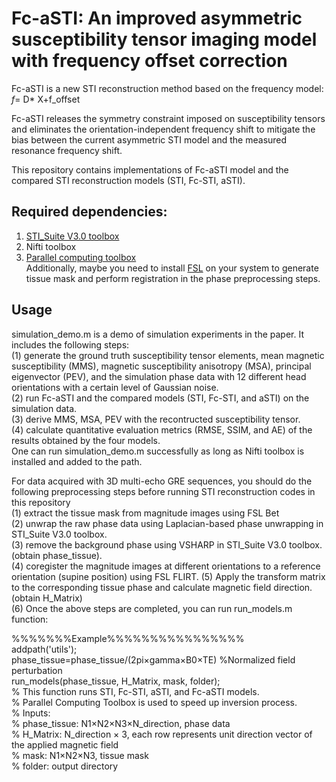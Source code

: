 # Fc-aSTI: An improved asymmetric susceptibility tensor imaging model with frequency offset correction  
Fc-aSTI is a new STI reconstruction method based on the frequency model: _f_= D* X+f_offset

Fc-aSTI releases the symmetry constraint imposed on susceptibility tensors and eliminates the orientation-independent frequency shift to mitigate the bias between the current asymmetric STI model and the measured resonance frequency shift.  

This repository contains implementations of Fc-aSTI model and the compared STI reconstruction models (STI, Fc-STI, aSTI).    

## Required dependencies: 
1. [STI_Suite V3.0 toolbox](https://people.eecs.berkeley.edu/~chunlei.liu/software.html)
2. Nifti toolbox
3. [Parallel computing toolbox](https://www.mathworks.com/products/parallel-computing.html)  
Additionally, maybe you need to install [FSL](https://fsl.fmrib.ox.ac.uk/fsl/fslwiki) on your system to generate tissue mask and perform registration in the phase preprocessing steps.  

## Usage  
simulation_demo.m is a demo of simulation experiments in the paper. It includes the following steps:  
(1) generate the ground truth susceptibility tensor elements, mean magnetic susceptibility (MMS), magnetic susceptibility anisotropy (MSA), principal eigenvector (PEV), and the simulation phase data with 12 different head orientations with a certain level of Gaussian noise.   
(2) run Fc-aSTI and the compared models (STI, Fc-STI, and aSTI) on the simulation data.   
(3) derive MMS, MSA, PEV with the recontructed susceptibility tensor.   
(4) calculate quantitative evaluation metrics (RMSE, SSIM, and AE) of the results obtained by the four models.  
One can run simulation_demo.m successfully as long as Nifti toolbox is installed and added to the path.  

For data acquired with 3D multi-echo GRE sequences, you should do the following preprocessing steps before running STI reconstruction codes in this repository  
(1) extract the tissue mask from magnitude images using FSL Bet    
(2) unwrap the raw phase data using Laplacian-based phase unwrapping in STI_Suite V3.0 toolbox.  
(3) remove the background phase using VSHARP in STI_Suite V3.0 toolbox. (obtain phase_tissue).  
(4) coregister the magnitude images at different orientations to a reference orientation (supine position) using FSL FLIRT.
(5) Apply the transform matrix to the corresponding tissue phase and calculate magnetic field direction. (obtain H_Matrix)  
(6) Once the above steps are completed, you can run run_models.m function:     

 %%%%%%%Example%%%%%%%%%%%%%%%%  
 addpath('utils');  
 phase_tissue=phase_tissue/(2pi×gamma×B0×TE)     %Normalized field perturbation  
 run_models(phase_tissue, H_Matrix, mask, folder);    
 % This function runs STI, Fc-STI, aSTI, and Fc-aSTI models.     
 % Parallel Computing Toolbox is used to speed up inversion process.  
 % Inputs:   
 % phase_tissue: N1×N2×N3×N_direction, phase data  
 % H_Matrix: N_direction × 3, each row represents unit direction vector of the applied magnetic field  
 % mask: N1×N2×N3, tissue mask  
 % folder: output directory  
 




